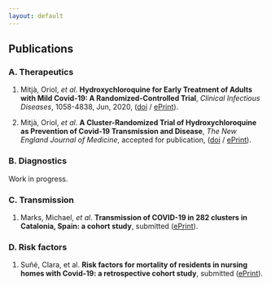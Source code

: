 ```yaml
---
layout: default
---
```


## Publications

### A. Therapeutics

1. Mitjà, Oriol, *et al*. **Hydroxychloroquine for Early Treatment of Adults with Mild Covid-19: A Randomized-Controlled Trial**, *Clinical Infectious Diseases*, 1058-4838, Jun, 2020, ([doi](https://doi.org/10.1093/cid/ciaa1009) / [ePrint](https://academic.oup.com/cid/advance-article-pdf/doi/10.1093/cid/ciaa1009/33504392/ciaa1009.pdf)).

2. Mitjà, Oriol, *et al*. **A Cluster-Randomized Trial of Hydroxychloroquine as Prevention of Covid-19 Transmission and Disease**, *The New England Journal of Medicine*, accepted for publication, ([doi](https://doi.org/10.1101/2020.07.20.20157651) / [ePrint](https://www.medrxiv.org/content/early/2020/07/26/2020.07.20.20157651.full.pdf)).

### B. Diagnostics

Work in progress.

### C. Transmission

1. Marks, Michael, *et al*. **Transmission of COVID-19 in 282 clusters in Catalonia, Spain: a cohort study**, submitted ([ePrint](transmission282.pdf
)).

### D. Risk factors

1. Suñé, Clara, et al. **Risk factors for mortality of residents in nursing homes with Covid-19: a retrospective cohort study**, submitted ([ePrint](risk_residents.pdf)).

